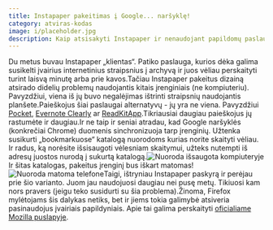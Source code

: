 ```yaml
---
title: Instapaper pakeitimas į Google... naršyklę!
category: atviras-kodas
image: i/placeholder.jpg
description: Kaip atsisakyti Instapaper ir nenaudojant papildomų paslaugų turėti tą patį.
---
```


Du metus buvau Instapaper „klientas“. Patiko paslauga, kurios dėka galima susikelti įvairius internetinius straipsnius į archyvą ir juos vėliau perskaityti turint laisvą minutę arba prie kavos.Tačiau Instapaper pakeitus dizainą atsirado didelių problemų naudojantis kitais įrenginiais (ne kompiuteriu). Pavyzdžiui, viena iš jų buvo negalėjimas ištrinti straipsnių naudojantis planšete.Paieškojus šiai paslaugai alternatyvų - jų yra ne viena. Pavyzdžiui [Pocket](https://getpocket.com/), [Evernote Clearly](https://evernote.com/clearly/) ar [ReadKitApp](http://readkitapp.com/).Tikriausiai daugiau paieškojus jų rastumėte ir daugiau.Ir ne taip ir seniai atradau, kad Google naršyklės (konkrečiai Chrome) duomenis sinchronizuoja tarp įrenginių. Užtenka susikurti „bookmarkuose“ katalogą nuorodoms kurias norite skaityti vėliau. Ir radus, ką norėsite išsisaugoti vėlesniam skaitymui, užteks nutempti iš adresų juostos nurodą į sukurtą katalogą.![Nuoroda išsaugota kompiuteryje](/i/google_bookmarks_pc.png)Ir šitas katalogas, pakeitus įrenginį bus iškart matomas!![Nuoroda matoma telefone](/i/google_bookmarks_mobile.png)Taigi, ištryniau Instapaper paskyrą ir perėjau prie šio varianto. Juom jau naudojuosi daugiau nei pusę metų. Tikiuosi kam nors pravers (jeigu teko susidurti su šia problema).Žinoma, Firefox mylėtojams šis dalykas netiks, bet ir jiems tokia galimybė atsiveria pasinaudojus įvairiais papildyniais. Apie tai galima perskaityti [oficialiame Mozilla puslapyje](https://support.mozilla.org/en-US/kb/how-do-i-set-up-firefox-sync).
